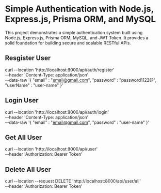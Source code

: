 # Simple Authentication with Node.js, Express.js, Prisma ORM, and MySQL
This project demonstrates a simple authentication system built using Node.js, Express.js, Prisma ORM, MySQL, and JWT Token. It provides a solid foundation for building secure and scalable RESTful APIs.

## Resgister User

curl --location 'http://localhost:8000/api/auth/register' \
--header 'Content-Type: application/json' \
--data-raw '{
"email" : "email@gmail.com",
"password" : "password1122@",
"userName" : "user-name"
}'

## Login User

curl --location 'http://localhost:8000/api/auth/login' \
--header 'Content-Type: application/json' \
--data-raw '{
"email" : "email@gmail.com",
"password" : "user-name"
}'

## Get All User

curl --location 'http://localhost:8000/api/user' \
--header 'Authorization: Bearer Token'

## Delete All User

curl --location --request DELETE 'http://localhost:8000/api/user/all' \
--header 'Authorization: Bearer Token'
